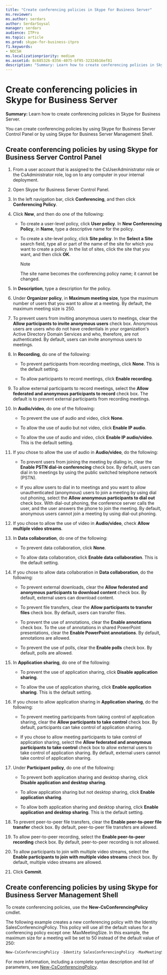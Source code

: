 ```yaml
---
title: "Create conferencing policies in Skype for Business Server"
ms.reviewer: 
ms.author: serdars
author: SerdarSoysal
manager: serdars
audience: ITPro
ms.topic: article
ms.prod: skype-for-business-itpro
f1.keywords:
- NOCSH
ms.localizationpriority: medium
ms.assetid: 8c685326-8356-4075-bf95-32324b16ef81
description: "Summary: Learn how to create conferencing policies in Skype for Business Server."
---
```


# Create conferencing policies in Skype for Business Server
 
**Summary:** Learn how to create conferencing policies in Skype for Business Server.
  
You can create conferencing policies by using Skype for Business Server Control Panel or by using Skype for Business Server Management Shell.
  
## Create conferencing policies by using Skype for Business Server Control Panel

1. From a user account that is assigned to the CsUserAdministrator role or the CsAdministrator role, log on to any computer in your internal deployment.
    
2. Open Skype for Business Server Control Panel.
    
3. In the left navigation bar, click **Conferencing**, and then click **Conferencing Policy**.
    
4. Click **New**, and then do one of the following:
    
   - To create a user-level policy, click **User policy**. In **New Conferencing Policy**, in **Name**, type a descriptive name for the policy.
    
   - To create a site-level policy, click **Site policy**. In the **Select a Site** search field, type all or part of the name of the site for which you want to create a policy. In the list of sites, click the site that you want, and then click **OK**.
    
     > [!NOTE]
     > The site name becomes the conferencing policy name; it cannot be changed. 
  
5. In **Description**, type a description for the policy.
    
6. Under **Organizer policy**, in **Maximum meeting size**, type the maximum number of users that you want to allow at a meeting. By default, the maximum meeting size is 250.
    
7. To prevent users from inviting anonymous users to meetings, clear the **Allow participants to invite anonymous users** check box. Anonymous users are users who do not have credentials in your organization's Active Directory Domain Services and who, therefore, are not authenticated. By default, users can invite anonymous users to meetings.
    
8. In **Recording**, do one of the following:
    
   - To prevent participants from recording meetings, click **None**. This is the default setting.
    
   - To allow participants to record meetings, click **Enable recording**.
    
9. To allow external participants to record meetings, select the **Allow federated and anonymous participants to record** check box. The default is to prevent external participants from recording meetings.
    
10. In **Audio/video**, do one of the following:
    
    - To prevent the use of audio and video, click **None**.
    
    - To allow the use of audio but not video, click **Enable IP audio**.
    
    - To allow the use of audio and video, click **Enable IP audio/video**. This is the default setting.
    
11. If you chose to allow the use of audio in **Audio/video**, do the following:
    
    - To prevent users from joining the meeting by dialing in, clear the **Enable PSTN dial-in conferencing** check box. By default, users can dial in to meetings by using the public switched telephone network (PSTN).
    
    - If you allow users to dial in to meetings and you want to allow unauthenticated (anonymous) users to join a meeting by using dial out phoning, select the **Allow anonymous participants to dial out** check box. With dial-out phoning, the conference server calls the user, and the user answers the phone to join the meeting. By default, anonymous users cannot join a meeting by using dial-out phoning.
    
12. If you chose to allow the use of video in **Audio/video**, check **Allow multiple video streams**.
    
13. In **Data collaboration**, do one of the following:
    
    - To prevent data collaboration, click **None**.
    
    - To allow data collaboration, click **Enable data collaboration**. This is the default setting.
    
14. If you chose to allow data collaboration in **Data collaboration**, do the following:
    
    - To prevent external downloads, clear the **Allow federated and anonymous participants to download content** check box. By default, external users can download content.
    
    - To prevent file transfers, clear the **Allow participants to transfer files** check box. By default, users can transfer files.
    
    - To prevent the use of annotations, clear the **Enable annotations** check box. To the use of annotations in shared PowerPoint presentations, clear the **Enable PowerPoint annotations**. By default, annotations are allowed.
    
    - To prevent the use of polls, clear the **Enable polls** check box. By default, polls are allowed.
    
15. In **Application sharing**, do one of the following:
    
    - To prevent the use of application sharing, click **Disable application sharing**.
    
    - To allow the use of application sharing, click **Enable application sharing**. This is the default setting.
    
16. If you chose to allow application sharing in **Application sharing**, do the following:
    
    - To prevent meeting participants from taking control of application sharing, clear the **Allow participants to take control** check box. By default, participants can take control of application sharing.
    
    - If you chose to allow meeting participants to take control of application sharing, select the **Allow federated and anonymous participants to take control** check box to allow external users to take control of application sharing. By default, external users cannot take control of application sharing.
    
17. Under **Participant policy**, do one of the following:
    
    - To prevent both application sharing and desktop sharing, click **Disable application and desktop sharing**.
    
    - To allow application sharing but not desktop sharing, click **Enable application sharing**.
    
    - To allow both application sharing and desktop sharing, click **Enable application and desktop sharing**. This is the default setting.
    
18. To prevent peer-to-peer file transfers, clear the **Enable peer-to-peer file transfer** check box. By default, peer-to-peer file transfers are allowed.
    
19. To allow peer-to-peer recording, select the **Enable peer-to-peer recording** check box. By default, peer-to-peer recording is not allowed.
    
20. To allow participants to join with multiple video streams, select the **Enable participants to join with multiple video streams** check box. By default, multiple video streams are allowed.
    
21. Click **Commit**.
    
## Create conferencing policies by using Skype for Business Server Management Shell

To create conferencing policies, use the **New-CsConferencingPolicy** cmdlet.
  
The following example creates a new conferencing policy with the Identity SalesConferencingPolicy. This policy will use all the default values for a conferencing policy except one: MaxMeetingSize. In this example, the maximum size for a meeting will be set to 50 instead of the default value of 250:
  
```PowerShell
New-CsConferencingPolicy -Identity SalesConferencingPolicy -MaxMeetingSize 50
```

For more information, including a complete syntax description and list of parameters, see [New-CsConferencingPolicy](/powershell/module/skype/new-csconferencingpolicy?view=skype-ps).
